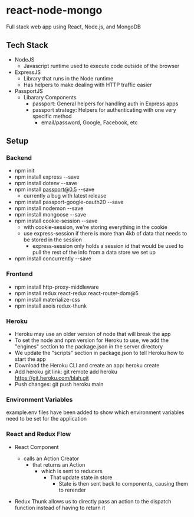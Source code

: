 # react-node-mongo

Full stack web app using React, Node.js, and MongoDB

## Tech Stack

- NodeJS
  - Javascript runtime used to execute code outside of the browser
- ExpressJS
  - Library that runs in the Node runtime
  - Has helpers to make dealing with HTTP traffic easier
- PassportJS
  - Libarary Components
    - passport: General helpers for handling auth in Express apps
    - passport strategy: Helpers for authenticating with one very specific method
      - email/password, Google, Facebook, etc

## Setup

### Backend

- npm init
- npm install express --save
- npm install dotenv --save
- npm install passport@0.5 --save
  - currently a bug with latest release
- npm install passport-google-oauth20 --save
- npm install nodemon --save
- npm install mongoose --save
- npm install cookie-session --save
  - with cookie-session, we're storing everything in the cookie
  - use express-session if there is more than 4kb of data that needs to be stored in the session
    - express-session only holds a session id that would be used to pull the rest of the info from a data store we set up
- npm install concurrently --save

### Frontend

- npm install http-proxy-middleware
- npm install redux react-redux react-router-dom@5
- npm install materialize-css
- npm install axois redux-thunk

### Heroku

- Heroku may use an older version of node that will break the app
- To set the node and npm version for Heroku to use, we add the "engines" section to the package.json in the server directory
- We update the "scripts" section in package.json to tell Heroku how to start the app
- Download the Heroku CLI and create an app: heroku create
- Add heroku git link: git remote add heroku https://git.heroku.com/blah.git
- Push changes: git push heroku main

### Environment Variables

example.env files have been added to show which environment variables need to be set for the application

### React and Redux Flow

- React Component

  - calls an Action Creator
    - that returns an Action
      - which is sent to reducers
        - That update state in store
          - State is then sent back to components, causing them to rerender

- Redux Thunk allows us to directly pass an action to the dispatch function instead of having to return it

